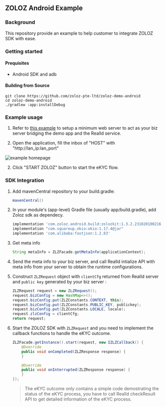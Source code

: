 ## ZOLOZ Android Example

### Background

This repository provide an example to help customer to integrate ZOLOZ SDK with ease.



### Getting started

#### Prequisites

+ Android SDK and adb



#### Building from Source

```shell
git clone https://github.com/zoloz-pte-ltd/zoloz-demo-android
cd zoloz-demo-android
./gradlew :app:installDebug
```

### Example usage

1. Refer to [this example](https://github.com/zoloz-pte-ltd/zoloz-integration-examples/tree/master/basic/realid-native) to setup a minimum web server to act as your biz server bridging the demo app and the RealId service. 

2. Open the application, fill the inbox of "HOST" with "http://lan_ip:lan_port"

![example homepage](https://gw.alicdn.com/tfs/TB1ZKLS1FY7gK0jSZKzXXaikpXa-818-730.png)

2. Click "START ZOLOZ" button to start the eKYC flow.



### SDK Integration

1. Add mavenCentral repository to your build.gradle:

   ```groovy
   mavenCentral()
   ```

2. In your module's (app-level) Gradle file (usually app/build.gradle), add Zoloz sdk as dependecy.

   ```groovy
   implementation 'com.zoloz.android.build:zolozkit:1.3.2.231020100216'
   implementation "com.squareup.okio:okio:1.17.4@jar"
   implementation 'com.alibaba:fastjson:1.2.83'
   ```

3. Get meta info

   ```groovy
   String metaInfo = ZLZFacade.getMetaInfo(applicationContext);
   ```

4. Send the meta info to your biz server, and call RealId intialize API with meta info from your server to obtain the runtime configurations.

5. Construct `ZLZRequest` object with `clientCfg` returned from RealId server and `public key` generated by your biz server :

   ```java
   ZLZRequest request = new ZLZRequest();
   request.bizConfig = new HashMap<>();
   request.bizConfig.put(ZLZConstants.CONTEXT, this);
   request.bizConfig.put(ZLZConstants.PUBLIC_KEY, publickey);
   request.bizConfig.put(ZLZConstants.LOCALE, locale);
   request.zlzConfig = clientCfg;
   return request;
   ```

6. Start the ZOLOZ SDK with  `ZLZRequest`  and you need to implement the callback functions to handle the eKYC outcome. 

   ```java
   ZLZFacade.getInstance().start(request, new IZLZCallback() {
       @Override
       public void onCompleted(ZLZResponse response) {
       }
   
       @Override
       public void onInterrupted(ZLZResponse response) {
       }
   });
   ```

   > The eKYC outcome only contains a simple code demostrating the status of the eKYC process, you have to call RealId checkResult API to get detailed information of the eKYC process.

